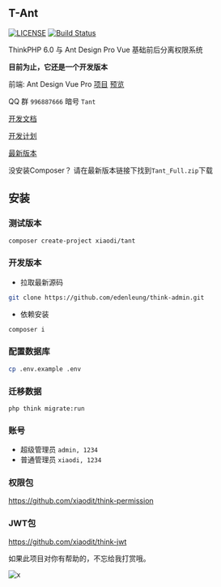 ## T-Ant
[![LICENSE](https://img.shields.io/badge/license-Anti%20996-blue.svg)](https://github.com/996icu/996.ICU/blob/master/LICENSE)
[![Build Status](https://travis-ci.org/edenleung/think-admin.svg?branch=6.0)](https://travis-ci.org/edenleung/think-admin)

ThinkPHP 6.0 与 Ant Design Pro Vue 基础前后分离权限系统

**目前为止，它还是一个开发版本**

前端: 
Ant Design Vue Pro [项目](https://github.com/xiaodit/think-ant-vue) [预览](https://preview.wfunc.com)

QQ 群 `996887666` 暗号 `Tant`

[开发文档](https://doc.wfunc.com/)

[开发计划](https://github.com/edenleung/think-admin/projects/1)

[最新版本](https://github.com/edenleung/think-admin/releases/latest)

没安装Composer？ 请在最新版本链接下找到`Tant_Full.zip`下载

## 安装
### 测试版本
```sh
composer create-project xiaodi/tant
```

### 开发版本
- 拉取最新源码
```sh
git clone https://github.com/edenleung/think-admin.git
```

- 依赖安装
```sh
composer i
```
### 配置数据库
```sh
cp .env.example .env
```

### 迁移数据
```
php think migrate:run
```

### 账号
* 超级管理员 `admin, 1234` 
* 普通管理员 `xiaodi, 1234`

### 权限包
https://github.com/xiaodit/think-permission

### JWT包
https://github.com/xiaodit/think-jwt

如果此项目对你有帮助的，不忘给我打赏哦。

![x](https://www.xiaodim.com/images/wechatpay.jpeg)

